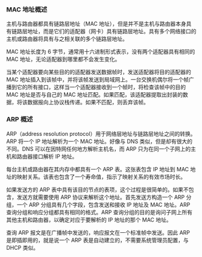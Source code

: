 ### MAC 地址概述

主机与路由器都具有链路层地址（MAC 地址），但是并不是主机与路由器本身具有链路层地址，而是它们的适配器（网卡）具有链路层地址。具有多个网络接口的主机或路由器将具有与之相关联的多个链路层地址。

MAC 地址长度为 6 字节，通常用十六进制形式表示，没有两个适配器具有相同的 MAC 地址，无论适配器到哪里都不会发生变化。

当某个适配器要向某些目的的适配器发送数据帧时，发送适配器将目的适配器的 MAC 地址插入到该帧中，并将该帧发送到局域网上。一台交换机偶尔将一个帧广播到它的所有接口，这样当一个适配器接收到一个帧时，将检查该帧中的目的 MAC 地址是否与自己的 MAC 地址匹配。如果匹配，该适配器提取出封装的数据，将该数据报向上协议栈传递。如果不匹配，则丢弃该帧。

### ARP 概述

ARP（address resolution protocol）用于网络层地址与链路层地址之间的转换。ARP 将一个 IP 地址解析为一个 MAC 地址。好像与 DNS 类似，但是却有很大的不同。DNS 可以在因特网任何地方解析主机名，而 ARP 只为在同一个子网上的主机和路由器接口解析 IP 地址。

每台主机或路由器在其内存中都具有一个 ARP 表。这张表包含 IP 地址到 MAC 地址的映射关系。该表也包含了一个寿命值，指示了映射关系的有效市场时长。

如果发送方的 ARP 表中具有该目的节点的表项，这个过程是很简单的。如果不包含，发送方就需要使用 ARP 协议来解析这个地址。首先发送方构造一个 ARP 分组，一个 ARP 分组具有几个字段，包含发送和接收 IP 地址及 MAC 地址。ARP 查询分组和响应分组都具有相同的格式。ARP 查询分组的目的是询问子网上所有其他主机和路由器，以确定对应于要解析的 IP 地址的那个 MAC 地址。

查询 ARP 报文是在广播帧中发送的，响应报文在一个标准帧中发送。因此 ARP 是即插即用的，就是说一个 ARP 表是自动建立的，不需要系统管理员配置，与 DHCP 类似。